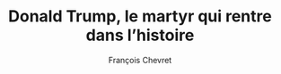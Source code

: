 ---
layout: post
title: Donald Trump, le martyr qui rentre dans l’histoire
link: https://www.grapheine.com/divers/donald-trump-semiologie-image
author: François Chevret
published_date: 16/07/2024
description: Il y a un an à Nanterre, un adolescent de 17 ans était tué par la police à l’occasion d’un contrôle routier. Quelques heures plus tard, une capture vidéo allait mettre le pays à feu et à sang pour plusieurs jours. Tout le monde découvrait, sidéré, qu’une image pouvait avoir une puissance inattendue. Ce week-end, c’est à l’échelle de la planète que la déflagration a eu lieu, une image est entrée dans l’histoire en bouleversant potentiellement l’élection présidentielle de l’automne prochain. Elle s’est retrouvée à la une de nombreux quotidiens internationaux. Donald Trump, le visage ensanglanté, lève le poing et semble proclamer “Je suis vivant, battez-vous !”.
language: fr
categories: 
   - Liens
tags: 
   - Graphisme
   - Politique
og-tags: "Graphisme, Politique"
permalink: /:categories/:year/:month/:day/:title/
---